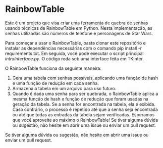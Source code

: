 # RainbowTable
Este é um projeto que visa criar uma ferramenta de quebra de senhas usando técnicas de RainbowTable em Python. Nesta implementação, as senhas utilizadas são números de telefone e personagens de Star Wars.

Para começar a usar o RainbowTable, basta clonar este repositório e instalar as dependências necessárias com o comando pip install -r requirements.txt. Em seguida, você pode executar o script principal *introInterface.py*. O código roda sob uma interface feita em TKinter.

O RainbowTable funciona da seguinte maneira:

1. Gera uma tabela com senhas possíveis, aplicando uma função de hash e uma função de redução em cada senha.
2. Armazena a tabela em um arquivo para uso futuro.
3. Quando é dada uma senha para ser quebrada, o RainbowTable aplica a mesma função de hash e função de redução que foram usadas na geração da tabela. Se a senha for encontrada na tabela, ela é exibida. Caso contrário, o processo é repetido até que a senha seja encontrada ou até que todas as entradas da tabela sejam verificadas.
Esperamos que você aproveite ao máximo o RainbowTable! Se tiver alguma dúvida ou sugestão, não hesite em abrir uma issue ou enviar um pull request.


Se tiver alguma dúvida ou sugestão, não hesite em abrir uma issue ou enviar um pull request.

